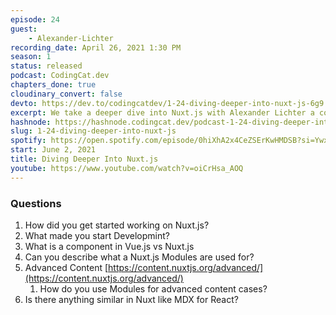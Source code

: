 ```yaml
---
episode: 24
guest: 
    - Alexander-Lichter
recording_date: April 26, 2021 1:30 PM
season: 1
status: released
podcast: CodingCat.dev
chapters_done: true
cloudinary_convert: false
devto: https://dev.to/codingcatdev/1-24-diving-deeper-into-nuxt-js-6g9
excerpt: We take a deeper dive into Nuxt.js with Alexander Lichter a core team member of Nuxt.js.
hashnode: https://hashnode.codingcat.dev/podcast-1-24-diving-deeper-into-nuxt-js
slug: 1-24-diving-deeper-into-nuxt-js
spotify: https://open.spotify.com/episode/0hiXhA2x4CeZSErKwHMDSB?si=Ywx19GDIS-WT2qz-2yfl_A
start: June 2, 2021
title: Diving Deeper Into Nuxt.js
youtube: https://www.youtube.com/watch?v=oiCrHsa_AOQ
---
```

### Questions

1. How did you get started working on Nuxt.js?
2. What made you start Developmint?
3. What is a component in Vue.js vs Nuxt.js
4. Can you describe what a Nuxt.js Modules are used for?
5. Advanced Content [https://content.nuxtjs.org/advanced/](https://content.nuxtjs.org/advanced/)
    1. How do you use Modules for advanced content cases?
6. Is there anything similar in Nuxt like MDX for React?